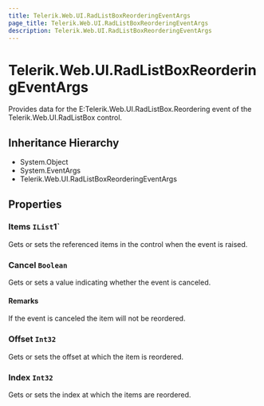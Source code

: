 ```yaml
---
title: Telerik.Web.UI.RadListBoxReorderingEventArgs
page_title: Telerik.Web.UI.RadListBoxReorderingEventArgs
description: Telerik.Web.UI.RadListBoxReorderingEventArgs
---
```


# Telerik.Web.UI.RadListBoxReorderingEventArgs

Provides data for the E:Telerik.Web.UI.RadListBox.Reordering event of the Telerik.Web.UI.RadListBox control.

## Inheritance Hierarchy

* System.Object
* System.EventArgs
* Telerik.Web.UI.RadListBoxReorderingEventArgs

## Properties

###  Items `IList`1`

Gets or sets the referenced items in the  control when the event is raised.

###  Cancel `Boolean`

Gets or sets a value indicating whether the  event is canceled.

#### Remarks
If the  event is canceled the item will not be reordered.

###  Offset `Int32`

Gets or sets the offset at which the item is reordered.

###  Index `Int32`

Gets or sets the index at which the items are reordered.

